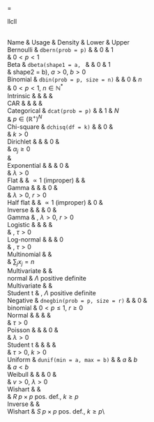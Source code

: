 =

<span>llcll</span>

\
Name & Usage & Density & Lower & Upper\
Bernoulli & `dbern(prob = p)` & & $0$ & $1$\
& $0 < p < 1$\
Beta & `dbeta(shape1 = a, ` & & $0$ & $1$\
& shape2 = b), $a > 0$, $b > 0$\
Binomial & `dbin(prob = p, size = n)` & & $0$ & $n$\
& $0 < p < 1$, $n \in \mathbb{N}^*$\
Intrinsic & & & &\
CAR & & & &\
Categorical & `dcat(prob = p)` & & $1$ & $N$\
& $p \in (\mathbb{R}^+)^N$\
Chi-square & `dchisq(df = k)` & & 0 &\
& $k > 0$\
Dirichlet & & & 0 &\
& $\alpha_j \geq 0$\
&\
Exponential & & & 0 &\
& $\lambda > 0$\
Flat & & $\propto 1$ (improper) & &\
Gamma & & & 0 &\
& $\lambda > 0$, $r > 0$\
Half flat & & $\propto 1$ (improper) & $0$ &\
Inverse & & & 0 &\
Gamma & , $\lambda > 0$, $r > 0$\
Logistic & & & &\
& , $\tau > 0$\
Log-normal & & & 0\
& , $\tau > 0$\
Multinomial & &\
& $\sum_j x_j = n$\
Multivariate & &\
normal & $\Lambda$ positive definite\
Multivariate & &\
Student t & , $\Lambda$ positive definite\
Negative & `dnegbin(prob = p, size = r)` & & 0 &\
binomial & $0 < p \leq 1$, $r \geq 0$\
Normal & & & &\
& $\tau > 0$\
Poisson & & & 0 &\
& $\lambda > 0$\
Student t & & & &\
& $\tau > 0$, $k > 0$\
Uniform & `dunif(min = a, max = b)` & & $a$ & $b$\
& $a < b$\
Weibull & & & 0 &\
& $v > 0$, $\lambda > 0$\
Wishart & &\
& $R \; p \times p$ pos. def., $k \geq p$\
Inverse & &\
Wishart & $S \; p \times p$ pos. def., $k \geq p$\

